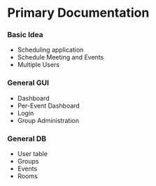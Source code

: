 # Primary Documentation

### Basic Idea
- Scheduling application
- Schedule Meeting and Events
- Multiple Users

### General GUI
- Dashboard
- Per-Event Dashboard
- Login
- Group Administration

### General DB
- User table
- Groups
- Events
- Rooms